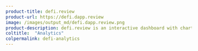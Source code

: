 ```yaml
---
product-title: defi.review
product-url: https://defi.dapp.review
image: /images/output_md/defi.dapp.review.png
product-description: defi.review is an interactive dashboard with charts tracking key metrics for DeFi projects.
coltitle:  "Analytics"
colpermalink: defi-analytics
---
```

